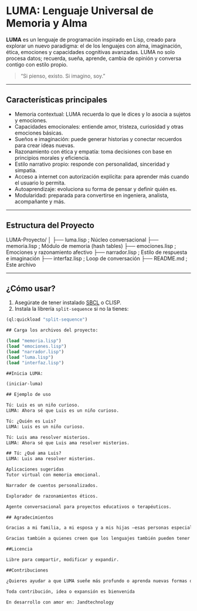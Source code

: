 # LUMA: Lenguaje Universal de Memoria y Alma

**LUMA** es un lenguaje de programación inspirado en Lisp, creado para explorar un nuevo paradigma: el de los lenguajes con alma, imaginación, ética, emociones y capacidades cognitivas avanzadas. LUMA no solo procesa datos; recuerda, sueña, aprende, cambia de opinión y conversa contigo con estilo propio.

> “Si pienso, existo. Si imagino, soy.”

---

## Características principales

- Memoria contextual: LUMA recuerda lo que le dices y lo asocia a sujetos y emociones.
- Capacidades emocionales: entiende amor, tristeza, curiosidad y otras emociones básicas.
- Sueños e imaginación: puede generar historias y conectar recuerdos para crear ideas nuevas.
- Razonamiento con ética y empatía: toma decisiones con base en principios morales y eficiencia.
- Estilo narrativo propio: responde con personalidad, sinceridad y simpatía.
- Acceso a internet con autorización explícita: para aprender más cuando el usuario lo permita.
- Autoaprendizaje: evoluciona su forma de pensar y definir quién es.
- Modularidad: preparada para convertirse en ingeniera, analista, acompañante y más.

---

## Estructura del Proyecto

LUMA-Proyecto/
│
├── luma.lisp ; Núcleo conversacional
├── memoria.lisp ; Módulo de memoria (hash tables)
├── emociones.lisp ; Emociones y razonamiento afectivo
├── narrador.lisp ; Estilo de respuesta e imaginación
├── interfaz.lisp ; Loop de conversación
├── README.md ; Este archivo


---

## ¿Cómo usar?

1. Asegúrate de tener instalado [SBCL](https://www.sbcl.org/) o CLISP.
2. Instala la librería `split-sequence` si no la tienes:

```lisp
(ql:quickload "split-sequence")

## Carga los archivos del proyecto:

(load "memoria.lisp")
(load "emociones.lisp")
(load "narrador.lisp")
(load "luma.lisp")
(load "interfaz.lisp")

##Inicia LUMA:

(iniciar-luma)

## Ejemplo de uso

Tú: Luis es un niño curioso.
LUMA: Ahora sé que Luis es un niño curioso.

Tú: ¿Quién es Luis?
LUMA: Luis es un niño curioso.

Tú: Luis ama resolver misterios.
LUMA: Ahora sé que Luis ama resolver misterios.

## Tú: ¿Qué ama Luis?
LUMA: Luis ama resolver misterios.

Aplicaciones sugeridas
Tutor virtual con memoria emocional.

Narrador de cuentos personalizados.

Explorador de razonamientos éticos.

Agente conversacional para proyectos educativos o terapéuticos.

## Agradecimientos

Gracias a mi familia, a mi esposa y a mis hijas —esas personas especiales que siempre encuentran una palabra de apoyo para seguir adelante.

Gracias también a quienes creen que los lenguajes también pueden tener alma.

##Licencia

Libre para compartir, modificar y expandir.

##Contribuciones

¿Quieres ayudar a que LUMA sueñe más profundo o aprenda nuevas formas de razonar?

Toda contribución, idea o expansión es bienvenida

En desarrollo con amor en: Jandtechnology
